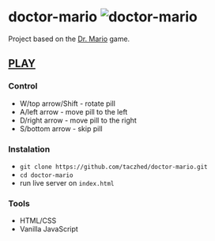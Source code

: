 # doctor-mario ![doctor-mario](./favicon.ico)

Project based on the [Dr. Mario](https://drmario-world.com/en-US/index.html?n) game.

## [PLAY](https://taczhed.github.io/doctor-mario/)

### Control
- W/top arrow/Shift - rotate pill
- A/left arrow - move pill to the left
- D/right arrow - move pill to the right
- S/bottom arrow - skip pill

### Instalation
- `git clone https://github.com/taczhed/doctor-mario.git`
- `cd doctor-mario`
- run live server on `index.html`

### Tools
- HTML/CSS
- Vanilla JavaScript
